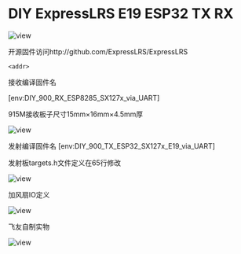 # DIY ExpressLRS E19 ESP32 TX RX
![view](https://github.com/ExpressLRS/ExpressLRS-Hardware/raw/master/img/banner.png?raw=true "elrs view")

开源固件访问http://github.com/ExpressLRS/ExpressLRS

`<addr>`

接收编译固件名

[env:DIY_900_RX_ESP8285_SX127x_via_UART]

915M接收板子尺寸15mm×16mm×4.5mm厚

![view](https://github.com/whqsz/ExpressLRS_E19_ESP32_TX/blob/main/RX-2G4-915M/915M/915_view.png?raw=true "elrs view")

发射编译固件名
[env:DIY_900_TX_ESP32_SX127x_E19_via_UART]

发射板targets.h文件定义在65行修改

![view](https://github.com/whqsz/ExpressLRS_E19_ESP32_TX/blob/main/link/edit1.png?raw=true "elrs view")

加风扇IO定义

![view](https://github.com/whqsz/ExpressLRS_E19_ESP32_TX/blob/main/link/edit2.png?raw=true "elrs view")

 飞友自制实物
 
![view](https://github.com/whqsz/ExpressLRS_E19_ESP32_TX/blob/main/link/flyapple.jpg "elrs view")
